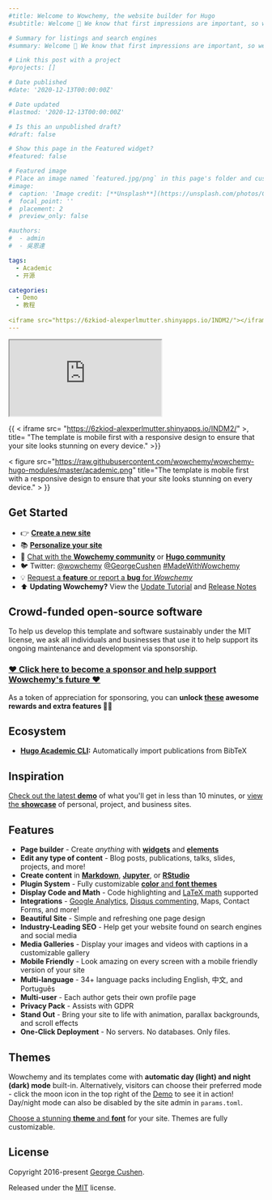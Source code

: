 ```yaml
---
#title: Welcome to Wowchemy, the website builder for Hugo
#subtitle: Welcome 👋 We know that first impressions are important, so we've populated your new site with some initial #content to help you get familiar with everything in no time.

# Summary for listings and search engines
#summary: Welcome 👋 We know that first impressions are important, so we've populated your new site with some initial #content to help you get familiar with everything in no time.

# Link this post with a project
#projects: []

# Date published
#date: '2020-12-13T00:00:00Z'

# Date updated
#lastmod: '2020-12-13T00:00:00Z'

# Is this an unpublished draft?
#draft: false

# Show this page in the Featured widget?
#featured: false

# Featured image
# Place an image named `featured.jpg/png` in this page's folder and customize its options here.
#image:
#  caption: 'Image credit: [**Unsplash**](https://unsplash.com/photos/CpkOjOcXdUY)'
#  focal_point: ''
#  placement: 2
#  preview_only: false

#authors:
#  - admin
#  - 吳恩達

tags:
  - Academic
  - 开源

categories:
  - Demo
  - 教程
  
<iframe src="https://6zkiod-alexperlmutter.shinyapps.io/INDM2/"></iframe>
---
```


<iframe src="https://6zkiod-alexperlmutter.shinyapps.io/INDM2/"></iframe>

{{ < iframe src= "https://6zkiod-alexperlmutter.shinyapps.io/INDM2/" ></iframe>, title= "The template is mobile first with a responsive design to ensure that your site looks stunning on every device." >}}

< figure src="https://raw.githubusercontent.com/wowchemy/wowchemy-hugo-modules/master/academic.png" title="The template is mobile first with a responsive design to ensure that your site looks stunning on every device." > }}

## Get Started

- 👉 [**Create a new site**](https://wowchemy.com/templates/)
- 📚 [**Personalize your site**](https://wowchemy.com/docs/)
- 💬 [Chat with the **Wowchemy community**](https://discord.gg/z8wNYzb) or [**Hugo community**](https://discourse.gohugo.io)
- 🐦 Twitter: [@wowchemy](https://twitter.com/wowchemy) [@GeorgeCushen](https://twitter.com/GeorgeCushen) [#MadeWithWowchemy](https://twitter.com/search?q=%23MadeWithWowchemy&src=typed_query)
- 💡 [Request a **feature** or report a **bug** for _Wowchemy_](https://github.com/wowchemy/wowchemy-hugo-modules/issues)
- ⬆️ **Updating Wowchemy?** View the [Update Tutorial](https://wowchemy.com/docs/hugo-tutorials/update/) and [Release Notes](https://wowchemy.com/updates/)

## Crowd-funded open-source software

To help us develop this template and software sustainably under the MIT license, we ask all individuals and businesses that use it to help support its ongoing maintenance and development via sponsorship.

### [❤️ Click here to become a sponsor and help support Wowchemy's future ❤️](https://wowchemy.com/plans/)

As a token of appreciation for sponsoring, you can **unlock [these](https://wowchemy.com/plans/) awesome rewards and extra features 🦄✨**

## Ecosystem

- **[Hugo Academic CLI](https://github.com/wowchemy/hugo-academic-cli):** Automatically import publications from BibTeX

## Inspiration

[Check out the latest **demo**](https://academic-demo.netlify.com/) of what you'll get in less than 10 minutes, or [view the **showcase**](https://wowchemy.com/user-stories/) of personal, project, and business sites.

## Features

- **Page builder** - Create _anything_ with [**widgets**](https://wowchemy.com/docs/page-builder/) and [**elements**](https://wowchemy.com/docs/content/writing-markdown-latex/)
- **Edit any type of content** - Blog posts, publications, talks, slides, projects, and more!
- **Create content** in [**Markdown**](https://wowchemy.com/docs/content/writing-markdown-latex/), [**Jupyter**](https://wowchemy.com/docs/import/jupyter/), or [**RStudio**](https://wowchemy.com/docs/install-locally/)
- **Plugin System** - Fully customizable [**color** and **font themes**](https://wowchemy.com/docs/customization/)
- **Display Code and Math** - Code highlighting and [LaTeX math](https://en.wikibooks.org/wiki/LaTeX/Mathematics) supported
- **Integrations** - [Google Analytics](https://analytics.google.com), [Disqus commenting](https://disqus.com), Maps, Contact Forms, and more!
- **Beautiful Site** - Simple and refreshing one page design
- **Industry-Leading SEO** - Help get your website found on search engines and social media
- **Media Galleries** - Display your images and videos with captions in a customizable gallery
- **Mobile Friendly** - Look amazing on every screen with a mobile friendly version of your site
- **Multi-language** - 34+ language packs including English, 中文, and Português
- **Multi-user** - Each author gets their own profile page
- **Privacy Pack** - Assists with GDPR
- **Stand Out** - Bring your site to life with animation, parallax backgrounds, and scroll effects
- **One-Click Deployment** - No servers. No databases. Only files.

## Themes

Wowchemy and its templates come with **automatic day (light) and night (dark) mode** built-in. Alternatively, visitors can choose their preferred mode - click the moon icon in the top right of the [Demo](https://academic-demo.netlify.com/) to see it in action! Day/night mode can also be disabled by the site admin in `params.toml`.

[Choose a stunning **theme** and **font**](https://wowchemy.com/docs/customization) for your site. Themes are fully customizable.

## License

Copyright 2016-present [George Cushen](https://georgecushen.com).

Released under the [MIT](https://github.com/wowchemy/wowchemy-hugo-modules/blob/master/LICENSE.md) license.
